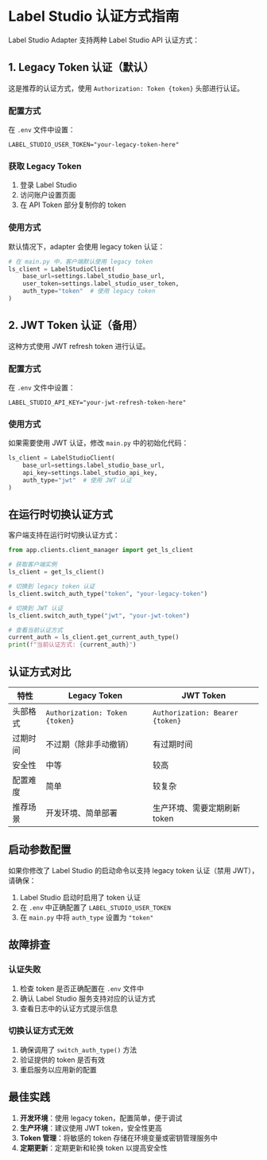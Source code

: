 # Label Studio 认证方式指南

Label Studio Adapter 支持两种 Label Studio API 认证方式：

## 1. Legacy Token 认证（默认）

这是推荐的认证方式，使用 `Authorization: Token {token}` 头部进行认证。

### 配置方式

在 `.env` 文件中设置：

```properties
LABEL_STUDIO_USER_TOKEN="your-legacy-token-here"
```

### 获取 Legacy Token

1. 登录 Label Studio
2. 访问账户设置页面
3. 在 API Token 部分复制你的 token

### 使用方式

默认情况下，adapter 会使用 legacy token 认证：

```python
# 在 main.py 中，客户端默认使用 legacy token
ls_client = LabelStudioClient(
    base_url=settings.label_studio_base_url,
    user_token=settings.label_studio_user_token,
    auth_type="token"  # 使用 legacy token
)
```

## 2. JWT Token 认证（备用）

这种方式使用 JWT refresh token 进行认证。

### 配置方式

在 `.env` 文件中设置：

```properties
LABEL_STUDIO_API_KEY="your-jwt-refresh-token-here"
```

### 使用方式

如果需要使用 JWT 认证，修改 `main.py` 中的初始化代码：

```python
ls_client = LabelStudioClient(
    base_url=settings.label_studio_base_url,
    api_key=settings.label_studio_api_key,
    auth_type="jwt"  # 使用 JWT 认证
)
```

## 在运行时切换认证方式

客户端支持在运行时切换认证方式：

```python
from app.clients.client_manager import get_ls_client

# 获取客户端实例
ls_client = get_ls_client()

# 切换到 legacy token 认证
ls_client.switch_auth_type("token", "your-legacy-token")

# 切换到 JWT 认证
ls_client.switch_auth_type("jwt", "your-jwt-token")

# 查看当前认证方式
current_auth = ls_client.get_current_auth_type()
print(f"当前认证方式: {current_auth}")
```

## 认证方式对比

| 特性     | Legacy Token                   | JWT Token                       |
| -------- | ------------------------------ | ------------------------------- |
| 头部格式 | `Authorization: Token {token}` | `Authorization: Bearer {token}` |
| 过期时间 | 不过期（除非手动撤销）         | 有过期时间                      |
| 安全性   | 中等                           | 较高                            |
| 配置难度 | 简单                           | 较复杂                          |
| 推荐场景 | 开发环境、简单部署             | 生产环境、需要定期刷新token     |

## 启动参数配置

如果你修改了 Label Studio 的启动命令以支持 legacy token 认证（禁用 JWT），请确保：

1. Label Studio 启动时启用了 token 认证
2. 在 `.env` 中正确配置了 `LABEL_STUDIO_USER_TOKEN`
3. 在 `main.py` 中将 `auth_type` 设置为 `"token"`

## 故障排查

### 认证失败

1. 检查 token 是否正确配置在 `.env` 文件中
2. 确认 Label Studio 服务支持对应的认证方式
3. 查看日志中的认证方式提示信息

### 切换认证方式无效

1. 确保调用了 `switch_auth_type()` 方法
2. 验证提供的 token 是否有效
3. 重启服务以应用新的配置

## 最佳实践

1. **开发环境**：使用 legacy token，配置简单，便于调试
2. **生产环境**：建议使用 JWT token，安全性更高
3. **Token 管理**：将敏感的 token 存储在环境变量或密钥管理服务中
4. **定期更新**：定期更新和轮换 token 以提高安全性
